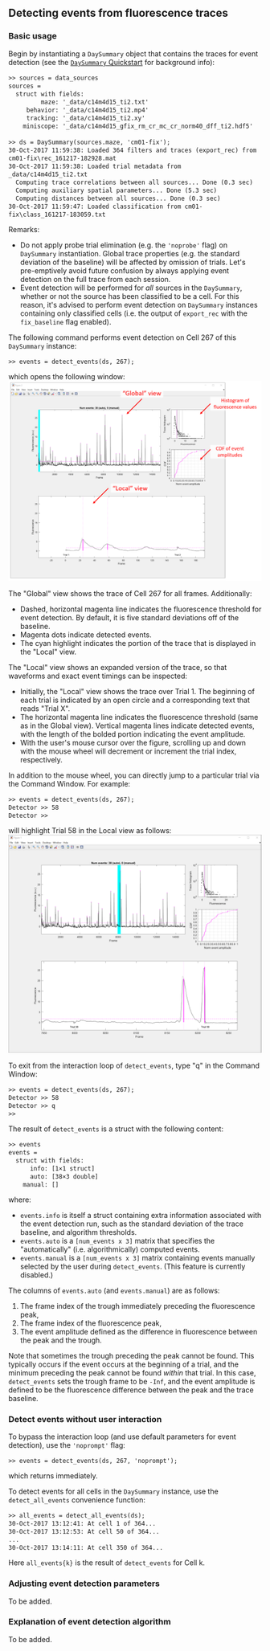 ## Detecting events from fluorescence traces

### Basic usage

Begin by instantiating a `DaySummary` object that contains the traces for event detection (see the [`DaySummary` Quickstart](docs/ds_quickstart.md) for background info):
```
>> sources = data_sources
sources = 
  struct with fields:
         maze: '_data/c14m4d15_ti2.txt'
     behavior: '_data/c14m4d15_ti2.mp4'
     tracking: '_data/c14m4d15_ti2.xy'
    miniscope: '_data/c14m4d15_gfix_rm_cr_mc_cr_norm40_dff_ti2.hdf5'

>> ds = DaySummary(sources.maze, 'cm01-fix');
30-Oct-2017 11:59:38: Loaded 364 filters and traces (export_rec) from cm01-fix\rec_161217-182928.mat
30-Oct-2017 11:59:38: Loaded trial metadata from _data/c14m4d15_ti2.txt
  Computing trace correlations between all sources... Done (0.3 sec)
  Computing auxiliary spatial parameters... Done (5.3 sec)
  Computing distances between all sources... Done (0.3 sec)
30-Oct-2017 11:59:47: Loaded classification from cm01-fix\class_161217-183059.txt
```

Remarks:
- Do not apply probe trial elimination (e.g. the `'noprobe'` flag) on `DaySummary` instantiation. Global trace properties (e.g. the standard deviation of the baseline) will be affected by omission of trials. Let's pre-emptively avoid future confusion by always applying event detection on the full trace from each session.
- Event detection will be performed for _all_ sources in the `DaySummary`, whether or not the source has been classified to be a cell. For this reason, it's advised to perform event detection on `DaySummary` instances containing only classified cells (i.e. the output of `export_rec` with the `fix_baseline` flag enabled).

The following command performs event detection on Cell 267 of this `DaySummary` instance:
```
>> events = detect_events(ds, 267);
```
which opens the following window:
![Detect_events GUI](eventdetect_trial1.PNG)

The "Global" view shows the trace of Cell 267 for all frames. Additionally:
- Dashed, horizontal magenta line indicates the fluorescence threshold for event detection. By default, it is five standard deviations off of the baseline.
- Magenta dots indicate detected events.
- The cyan highlight indicates the portion of the trace that is displayed in the "Local" view.

The "Local" view shows an expanded version of the trace, so that waveforms and exact event timings can be inspected:
- Initially, the "Local" view shows the trace over Trial 1. The beginning of each trial is indicated by an open circle and a corresponding text that reads "Trial X".
- The horizontal magenta line indicates the fluorescence threshold (same as in the Global view). Vertical magenta lines indicate detected events, with the length of the bolded portion indicating the event amplitude.
- With the user's mouse cursor over the figure, scrolling up and down with the mouse wheel will decrement or increment the trial index, respectively.

In addition to the mouse wheel, you can directly jump to a particular trial via the Command Window. For example:
```
>> events = detect_events(ds, 267);
Detector >> 58
Detector >>
```
will highlight Trial 58 in the Local view as follows:
![Detect_events GUI Trial 58](eventdetect_trial58.PNG)

To exit from the interaction loop of `detect_events`, type "q" in the Command Window:
```
>> events = detect_events(ds, 267);
Detector >> 58
Detector >> q
>> 
```

The result of `detect_events` is a struct with the following content:
```
>> events
events = 
  struct with fields:
      info: [1×1 struct]
      auto: [38×3 double]
    manual: []
```
where:
- `events.info` is itself a struct containing extra information associated with the event detection run, such as the standard deviation of the trace baseline, and algorithm thresholds.
- `events.auto` is a `[num_events x 3]` matrix that specifies the "automatically" (i.e. algorithmically) computed events.
- `events.manual` is a `[num_events x 3]` matrix containing events manually selected by the user during `detect_events`. (This feature is currently disabled.)

The columns of `events.auto` (and `events.manual`) are as follows:
1. The frame index of the trough immediately preceding the fluorescence peak,
2. The frame index of the fluorescence peak,
3. The event amplitude defined as the difference in fluorescence between the peak and the trough.

Note that sometimes the trough preceding the peak cannot be found. This typically occurs if the event occurs at the beginning of a trial, and the minimum preceding the peak cannot be found _within_ that trial. In this case, `detect_events` sets the trough frame to be `-Inf`, and the event amplitude is defined to be the fluorescence difference between the peak and the trace baseline.

### Detect events without user interaction

To bypass the interaction loop (and use default parameters for event detection), use the `'noprompt'` flag:
```
>> events = detect_events(ds, 267, 'noprompt');
```
which returns immediately.

To detect events for all cells in the `DaySummary` instance, use the `detect_all_events` convenience function:
```
>> all_events = detect_all_events(ds);
30-Oct-2017 13:12:41: At cell 1 of 364...
30-Oct-2017 13:12:53: At cell 50 of 364...
...
30-Oct-2017 13:14:11: At cell 350 of 364...
```
Here `all_events{k}` is the result of `detect_events` for Cell k.


### Adjusting event detection parameters

To be added.

### Explanation of event detection algorithm

To be added.
